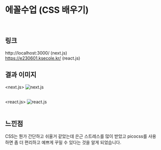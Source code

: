# 에꼴수업 (CSS 배우기)
<br>

## 링크
http://localhost:3000/ (next.js)
<br> https://e230601.ksecole.kr/ (react.js)

## 결과 이미지
<next.js>
![next.js](https://github.com/yeong02/ecole/assets/70323506/cdf6c821-255f-40ef-ac1d-3cc8e40ae987)
<br>
<br>

<react.js>
![react.js](https://github.com/yeong02/ecole/assets/70323506/3d29389f-f6be-49f7-b479-8471d44460b3)
<br>
<br>

## 느낀점
CSS는 뭔가 간단하고 쉬울거 같았는데 은근 스트레스를 많이 받았고 
picocss를 사용하면 좀 더 편리하고 예쁘게 꾸밀 수 있다는 것을 알게 되었습니다.

